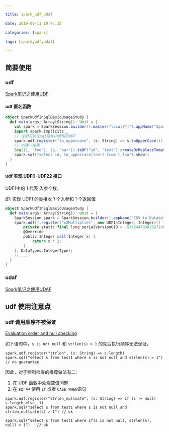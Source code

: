 ```yaml
---

title: spark_udf_udaf

date: 2019-09-11 10:47:35

categories: [spark]

tags: [spark,udf,udaf]

---
```



## 简要使用

### udf 

[Spark笔记之使用UDF](https://www.cnblogs.com/cc11001100/p/9463909.html)

#### udf 匿名函数

```scala
object SparkUdfInSqlBasicUsageStudy {
  def main(args: Array[String]): Unit = {
    val spark = SparkSession.builder().master("local[*]").appName("SparkUdfStudy").getOrCreate()
    import spark.implicits._
    // 注册可以在sql语句中使用的UDF
    spark.udf.register("to_uppercase", (s: String) => s.toUpperCase())
    // 创建一张表
    Seq((1, "foo"), (2, "bar")).toDF("id", "text").createOrReplaceTempView("t_foo")
    spark.sql("select id, to_uppercase(text) from t_foo").show()
  }
}
``` 

#### udf 实现 UDF0-UDF22 接口

UDF1中的 1 代表 入参个数。

即: 实现 UDF1 的类接收 1 个入参和 1 个返回值

```scala
object SparkUdfInSqlBasicUsageStudy {
  def main(args: Array[String]): Unit = {
	SparkSession spark = SparkSession.builder().appName("CSV to Dataset").master("local").getOrCreate();
	spark.udf().register("x2Multiplier", new UDF1<Integer, Integer>() {
		private static final long serialVersionUID = -5372447039252716846L;
		@Override
		public Integer call(Integer x) {
			return x * 2;
		}
	}, DataTypes.IntegerType);
    //....
  }
}
``` 


### udaf

[Spark笔记之使用UDAF](https://www.cnblogs.com/cc11001100/p/9471859.html)

## udf 使用注意点

### udf 调用顺序不被保证

[Evaluation order and null checking](https://docs.databricks.com/spark/latest/spark-sql/udf-scala.html)

如下语句中，`s is not null` 和 `strlen(s) > 1` 的先后执行顺序无法保证。

```sparksql
spark.udf.register("strlen", (s: String) => s.length)
spark.sql("select s from test1 where s is not null and strlen(s) > 1") // no guarantee
```

因此，对于控制检查的推荐做法有二:

1. 在 UDF 函数中处理空值问题
2. 在 sql 中 使用 `if` 或者 `CASE WHEN`语句

```sparksql
spark.udf.register("strlen_nullsafe", (s: String) => if (s != null) s.length else -1)
spark.sql("select s from test1 where s is not null and strlen_nullsafe(s) > 1") // ok

spark.sql("select s from test1 where if(s is not null, strlen(s), null) > 1")   // ok
```

